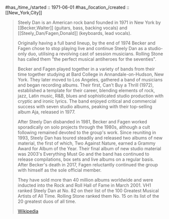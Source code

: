 
#has_/time_/started :: 1971-06-01 
#has_/location_/created :: [[New_York,City]] 

> Steely Dan is an American rock band founded in 1971 in New York 
> by [[Becker,Walter]] (guitars, bass, backing vocals) 
> and [[Steely_Dan/Fagen,Donald]] (keyboards, lead vocals). 
> 
> Originally having a full band lineup, by the end of 1974 Becker and Fagen chose to stop playing live and continue Steely Dan as a studio-only duo, 
> utilising a revolving cast of session musicians. 
> Rolling Stone has called them "the perfect musical antiheroes for the seventies".
>
> Becker and Fagen played together in a variety of bands from their time together studying at Bard College in Annandale-on-Hudson, New York. 
> They later moved to Los Angeles, gathered a band of musicians and began recording albums. Their first, Can't Buy a Thrill (1972),  established a template for their career, blending elements of rock, jazz, Latin music, R&B, blues and sophisticated studio production with cryptic and ironic lyrics. The band enjoyed critical and commercial success with seven studio albums, peaking with their top-selling album Aja, released in 1977.  
>
> After Steely Dan disbanded in 1981, Becker and Fagen worked sporadically on solo projects through the 1980s, although a cult following remained devoted to the group's work. Since reuniting in 1993, Steely Dan has toured steadily and released two albums of new material, the first of which, Two Against Nature, earned a Grammy Award for Album of the Year. Their final album of new studio material was 2003's Everything Must Go and the band has continued to release compilations, box sets and live albums on a regular basis. After Becker's death in 2017, Fagen reluctantly continued the group with himself as the sole official member.
>
> They have sold more than 40 million albums worldwide and were inducted into the Rock and Roll Hall of Fame in March 2001. VH1 ranked Steely Dan at No. 82 on their list of the 100 Greatest Musical Artists of All Time. Rolling Stone ranked them No. 15 on its list of the 20 greatest duos of all time.
>
> [Wikipedia](https://en.wikipedia.org/wiki/Steely%20Dan)


